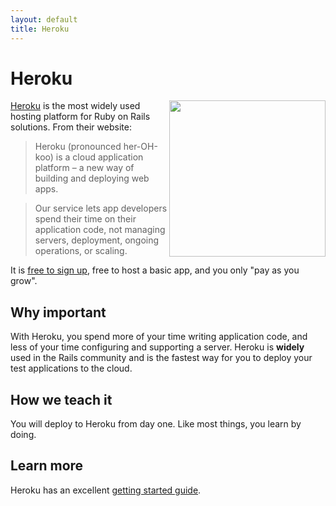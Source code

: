 ```yaml
---
layout: default
title: Heroku
---
```


Heroku
======

<a href="http://heroku.com">
  <img src="https://d1lpkba4w1baqt.cloudfront.net/heroku-logo-light-234x60.png" width="250" align="right" />
</a>


[Heroku](http://heroku.com/) is the most widely used hosting platform for Ruby on Rails solutions. From their website:

> Heroku (pronounced her-OH-koo) is a cloud application platform – a new way of building and deploying web apps.

> Our service lets app developers spend their time on their application code, not managing servers, deployment, ongoing operations, or scaling.

It is [free to sign up](https://id.heroku.com/signup), free to host a basic app, and you only "pay as you grow".

Why important
---

With Heroku, you spend more of your time writing application code, and less of your time configuring and supporting a server.  Heroku is **widely** used in the Rails community and is the fastest way for you to deploy your test applications to the cloud.

How we teach it
---

You will deploy to Heroku from day one. Like most things, you learn by doing.

Learn more
---

Heroku has an excellent [getting started guide](https://devcenter.heroku.com/articles/getting-started-with-rails4).